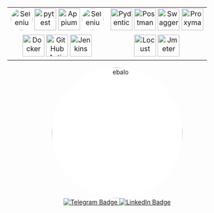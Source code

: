 


<div align="center">
<table>
<tr>
<td valign="top">


<div align="center">
   <img src="https://icon.icepanel.io/Technology/svg/Selenium.svg" alt="Selenium" width="50" height="50" style="background-color: white; border-radius: 50%;"/>
  <img src="https://icon.icepanel.io/Technology/svg/pytest.svg" alt="pytest" width="50" height="50"/> 
  <img src="https://images.credly.com/images/af6eb254-169b-452a-a63c-5a1f986ed4cc/appium.png" alt="Appium" width="50" height="50"/>
  <img src="https://playwright.dev/img/playwright-logo.svg" alt="Selenium" width="50" height="50" style="background-color: white; border-radius: 50%;"/>
</div>

</td>
<td valign="top">


<div align="center">
  <img src="https://encrypted-tbn0.gstatic.com/images?q=tbn:ANd9GcS2Sjvi9KRXgRLkbWRf2ZOVVkex1ZBj4ipZWbaUYKi9-w&s" alt="Pydentic" width="50" height="50"/>
  <img src="https://cdn.jsdelivr.net/gh/devicons/devicon/icons/postman/postman-original.svg" alt="Postman" width="50" height="50"/>
  <img src="https://cdn.jsdelivr.net/gh/devicons/devicon/icons/swagger/swagger-original.svg" alt="Swagger" width="50" height="50"/>
  <img src="https://cdn.jim-nielsen.com/macos/128/proxyman-2022-11-22.png" alt="Proxyman" width="50" height="50"/>
</div>

</td>
</tr>
<tr>
<td valign="top">


<div align="center">
  <img src="https://cdn.jsdelivr.net/gh/devicons/devicon/icons/docker/docker-original.svg" alt="Docker" width="50" height="50"/>
  <img src="https://icon.icepanel.io/Technology/svg/GitHub-Actions.svg" alt="GitHub Actions" width="50" height="50"/>
  <img src="https://icon.icepanel.io/Technology/svg/Jenkins.svg" alt="Jenkins" width="50" height="50"/>
</div>

</td>
<td valign="top">


<div align="center">
  <img src="https://avatars.githubusercontent.com/u/2641063?s=48&v=4" alt="Locust" width="50" height="50"/>
  <img src="https://jmeter.apache.org/images/favicon.png" alt="Jmeter" width="50" height="50"/>
</div>

</td>
</tr>
</table>
</div>

<div align=" center">
   <img src="https://psv4.userapi.com/c235031/u125445536/docs/d32/53680d81a6bb/mmm-ezgif_com-optimize.gif?extra=iYgKMKbA3m-pjZDSiqxvbXI2lwiqHpy04ZOzjCGvQS4YLuaptkvwNkbqxOUCcDOIL1juqs0xsE-UrcpWAjG4FtcEW9woLXXLSATNGV-7NNElVzZXwddcVrBX22MH8DNt0hDT-qROAdihJzHy08yz7Zg" alt="ebalo" width="300" height="300" style="background-color: white; border-radius: 50%;"/>
</div>


<div align="center">
  <a href="https://t.me/vladimirov_ES">
    <img src="https://img.shields.io/badge/Telegram-blue?logo=telegram" alt="Telegram Badge"/>
  </a>
  
  <a href="https://www.linkedin.com/in/evgeniy-vladimirov/">
    <img src="https://img.shields.io/badge/LinkedIn-blue?logo=linkedin&logoColor=white" alt="LinkedIn Badge"/>
  </a>
</div>









